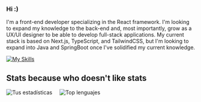 ### Hi :)

<!--
**Alina-02/Alina-02** is a ✨ _special_ ✨ repository because its `README.md` (this file) appears on your GitHub profile.

Here are some ideas to get you started:

- 🔭 I’m currently working on ...
- 🌱 I’m currently learning ...
- 👯 I’m looking to collaborate on ...
- 🤔 I’m looking for help with ...
- 💬 Ask me about ...
- 📫 How to reach me: ...
- 😄 Pronouns: ...
- ⚡ Fun fact: ...
-->

I'm a front-end developer specializing in the React framework. I'm looking to expand my knowledge to the back-end and, most importantly, grow as a UX/UI designer to be able to develop full-stack applications. My current stack is based on Next.js, TypeScript, and TailwindCSS, but I'm looking to expand into Java and SpringBoot once I've solidified my current knowledge.

[![My Skills](https://skillicons.dev/icons?i=html,css,js,ts,react,angular,flutter,java,nodejs,nextjs,figma,t&theme=light)](https://skillicons.dev)

## Stats because who doesn't like stats 

![Tus estadísticas](https://github-readme-stats.vercel.app/api?username=Alina-02&show_icons=true&theme=tokyonight) &nbsp;&nbsp;&nbsp;  ![Top lenguajes](https://github-readme-stats.vercel.app/api/top-langs/?username=Alina-02&layout=compact&theme=tokyonight)



